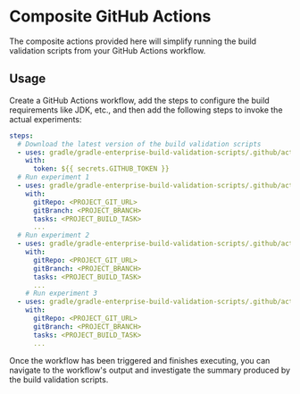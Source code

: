 # Composite GitHub Actions

The composite actions provided here will simplify running the build validation scripts from your GitHub Actions workflow.

## Usage

Create a GitHub Actions workflow, add the steps to configure the build requirements like JDK, etc., and then add the
following steps to invoke the actual experiments:

```yaml
steps:
  # Download the latest version of the build validation scripts
  - uses: gradle/gradle-enterprise-build-validation-scripts/.github/actions/gradle/download@actions-stable
    with:
      token: ${{ secrets.GITHUB_TOKEN }}
  # Run experiment 1
  - uses: gradle/gradle-enterprise-build-validation-scripts/.github/actions/gradle/experiment-1@actions-stable
    with:
      gitRepo: <PROJECT_GIT_URL>
      gitBranch: <PROJECT_BRANCH>
      tasks: <PROJECT_BUILD_TASK>
      ...
  # Run experiment 2
  - uses: gradle/gradle-enterprise-build-validation-scripts/.github/actions/gradle/experiment-2@actions-stable
    with:
      gitRepo: <PROJECT_GIT_URL>
      gitBranch: <PROJECT_BRANCH>
      tasks: <PROJECT_BUILD_TASK>
      ...
    # Run experiment 3
  - uses: gradle/gradle-enterprise-build-validation-scripts/.github/actions/gradle/experiment-3@actions-stable
    with:
      gitRepo: <PROJECT_GIT_URL>
      gitBranch: <PROJECT_BRANCH>
      tasks: <PROJECT_BUILD_TASK>
      ...
```

Once the workflow has been triggered and finishes executing, you can navigate to the workflow's output and investigate the summary
produced by the build validation scripts.
